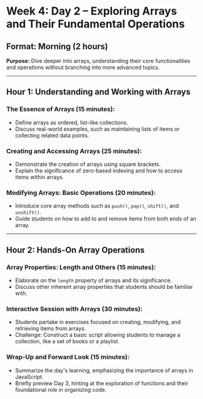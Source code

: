# Week 4: Day 2 – Exploring Arrays and Their Fundamental Operations

## Format: Morning (2 hours)

**Purpose:** Dive deeper into arrays, understanding their core functionalities and operations without branching into more advanced topics.

---

## Hour 1: Understanding and Working with Arrays

### The Essence of Arrays (15 minutes):

- Define arrays as ordered, list-like collections.
- Discuss real-world examples, such as maintaining lists of items or collecting related data points.

### Creating and Accessing Arrays (25 minutes):

- Demonstrate the creation of arrays using square brackets.
- Explain the significance of zero-based indexing and how to access items within arrays.

### Modifying Arrays: Basic Operations (20 minutes):

- Introduce core array methods such as `push()`, `pop()`, `shift()`, and `unshift()`.
- Guide students on how to add to and remove items from both ends of an array.

---

## Hour 2: Hands-On Array Operations

### Array Properties: Length and Others (15 minutes):

- Elaborate on the `length` property of arrays and its significance.
- Discuss other inherent array properties that students should be familiar with.

### Interactive Session with Arrays (30 minutes):

- Students partake in exercises focused on creating, modifying, and retrieving items from arrays.
- Challenge: Construct a basic script allowing students to manage a collection, like a set of books or a playlist.

### Wrap-Up and Forward Look (15 minutes):

- Summarize the day's learning, emphasizing the importance of arrays in JavaScript.
- Briefly preview Day 3, hinting at the exploration of functions and their foundational role in organizing code.
